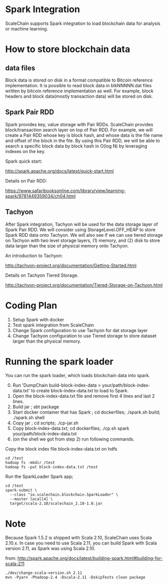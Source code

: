 # Spark Integration
ScaleChain supports Spark integration to load blockchain data for analysis or machine learning. 

# How to store blockchain data
## data files
Block data is stored on disk in a format compatible to Bitcoin reference implementation.
It is possible to read block data in blkNNNNN.dat files written by bitcoin reference implementation as well.
For example, block headers and block data(mostly transaction data) will be stored on disk.

## Spark Pair RDD
Spark provides key, value storage with Pair RDDs. 
ScaleChain provides block/transaction search layer on top of Pair RDD.
For example, we will create a Pair RDD whose key is block hash, and whose data is the file name and offset of the block in the file.
By using this Pair RDD, we will be able to search a specific block data by block hash in O(log N) by leveraging indexes on the key.

Spark quick start:

http://spark.apache.org/docs/latest/quick-start.html

Details on Pair RDD:

https://www.safaribooksonline.com/library/view/learning-spark/9781449359034/ch04.html

## Tachyon
After Spark integration, Tachyon will be used for the data storage layer of Spark Pair RDD.
We will consider using StorageLevel.OFF_HEAP to store Spark RDD data onto Tachyon.
We will also see if we can use tiered storage on Tachyon with two level storage layers, 
(1) memory, and (2) disk to store data larger than the size of physical memory onto Tachyon.

An introduction to Tachyon:
 
http://tachyon-project.org/documentation/Getting-Started.html

Details on Tachyon Tiered Storage.

http://tachyon-project.org/documentation/Tiered-Storage-on-Tachyon.html


# Coding Plan 
1. Setup Spark with docker
2. Test spark integration from ScaleChain
3. Change Spark configuration to use Tachyon for dat storage layer
4. Change Tachyon configuration to use Tiered storage to store dataset larger than the physical memory.

# Running the spark loader
You can run the spark loader, which loads blockchain data into spark.

0. Run 'DumpChain <path to blkNNNNN.dat files> build-block-index-data > your/path/block-index-data.txt' to create block-index-data.txt to load to Spark.
1. Open the block-index-data.txt file and remove first 4 lines and last 2 lines.
2. Build jar ; sbt package
3. Start docker container that has Spark ; cd dockerfiles; ./spark.sh build; ./spark.sh shell
4. Copy jar ; cd scripts; ./cp-jar.sh
5. Copy block-index-data.txt; cd dockerfiles; ./cp.sh spark your/path/block-index-data.txt 
5. (on the shell we got from step 2) run following commands.

Copy the block index file block-index-data.txt on hdfs 
```
cd /test
hadoop fs -mkdir /test
hadoop fs -put block-index-data.txt /test
```

Run the SparkLoader Spark app; 
```
cd /test
spark-submit \
  --class "io.scalechain.blockchain.SparkLoader" \
  --master local[4] \
  target/scala-2.10/scalechain_2.10-1.0.jar
```

# Note

Because Spark 1.5.2 is shipped with Scala 2.10, ScaleChain uses Scala 2.10.x.
In case you need to use Scala 2.11, you can build Spark with Scala version 2.11, as Spark was using Scala 2.10.

from: http://spark.apache.org/docs/latest/building-spark.html#building-for-scala-211
```
./dev/change-scala-version.sh 2.11
mvn -Pyarn -Phadoop-2.4 -Dscala-2.11 -DskipTests clean package
```